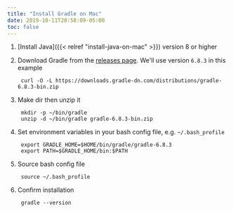 ```yaml
---
title: "Install Gradle on Mac"
date: 2019-10-11T20:58:09-05:00
toc: false
---
```


1. [Install Java]({{< relref "install-java-on-mac" >}}) version 8 or higher
1. Download Gradle from the [releases page](https://gradle.org/releases/). We'll use version `6.8.3` in this example

        curl -O -L https://downloads.gradle-dn.com/distributions/gradle-6.8.3-bin.zip

1. Make dir then unzip it

        mkdir -p ~/bin/gradle
        unzip -d ~/bin/gradle gradle-6.8.3-bin.zip

1. Set environment variables in your bash config file, e.g. `~/.bash_profile`

        export GRADLE_HOME=$HOME/bin/gradle/gradle-6.8.3
        export PATH=$GRADLE_HOME/bin:$PATH

1. Source bash config file

        source ~/.bash_profile

1. Confirm installation

        gradle --version
